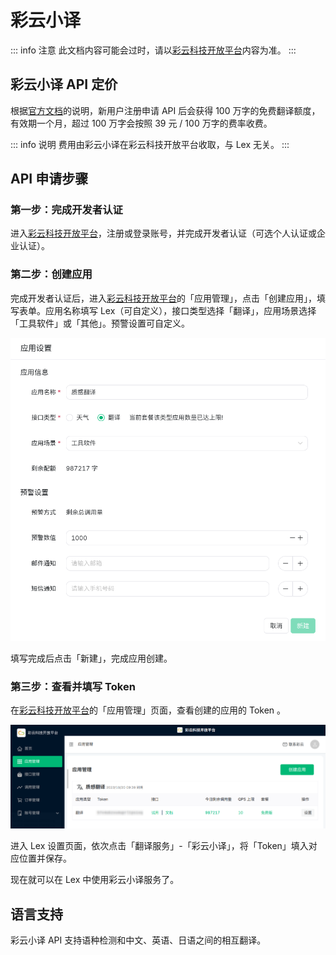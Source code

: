 # 彩云小译

::: info 注意
此文档内容可能会过时，请以[彩云科技开放平台](https://platform.caiyunapp.com/)内容为准。
:::

## 彩云小译 API 定价

根据[官方文档](https://docs.caiyunapp.com/blog/2018/09/03/lingocloud-api)的说明，新用户注册申请 API 后会获得 100 万字的免费翻译额度，有效期一个月，超过 100 万字会按照 39 元 / 100 万字的费率收费。

::: info 说明
费用由彩云小译在彩云科技开放平台收取，与 Lex 无关。
:::

## API 申请步骤

### 第一步：完成开发者认证

进入[彩云科技开放平台](https://platform.caiyunapp.com/)，注册或登录账号，并完成开发者认证（可选个人认证或企业认证）。

### 第二步：创建应用

完成开发者认证后，进入[彩云科技开放平台](https://platform.caiyunapp.com/)的「应用管理」，点击「创建应用」，填写表单。应用名称填写 Lex（可自定义），接口类型选择「翻译」，应用场景选择「工具软件」或「其他」。预警设置可自定义。

![创建彩云小译应用](./img/caiyun1.png)

填写完成后点击「新建」，完成应用创建。

### 第三步：查看并填写 Token

在[彩云科技开放平台](https://platform.caiyunapp.com/)的「应用管理」页面，查看创建的应用的 Token 。

![查看应用 Token](./img/caiyun2.png)

进入 Lex 设置页面，依次点击「翻译服务」-「彩云小译」，将「Token」填入对应位置并保存。

现在就可以在 Lex 中使用彩云小译服务了。

## 语言支持

彩云小译 API 支持语种检测和中文、英语、日语之间的相互翻译。
